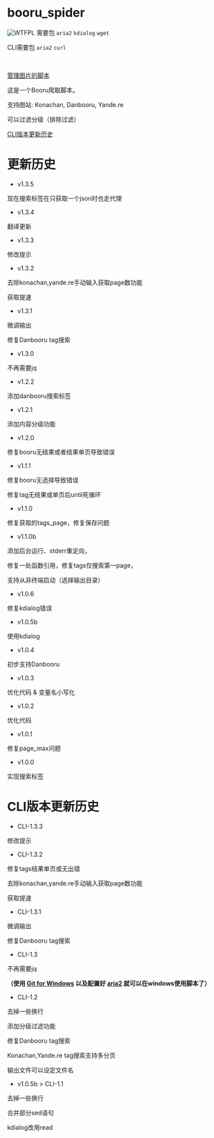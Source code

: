 # booru_spider
![WTFPL](http://www.wtfpl.net/wp-content/uploads/2012/12/wtfpl-badge-1.png)
需要包 `aria2` `kdialog` `wget`

CLI需要包 `aria2` `curl`

<br>

[管理图片的脚本](https://github.com/poly000/booru_spider/wiki/%E4%B8%80%E4%BA%9B%E8%84%9A%E6%9C%AC)

这是一个Booru爬取脚本。

支持图站: Konachan, Danbooru, Yande.re

可以过滤分级（排除过滤）

[CLI版本更新历史](#cli版本更新历史)

# 更新历史

* v1.3.5

 现在搜索标签在只获取一个json时也走代理

* v1.3.4

 翻译更新

* v1.3.3

 修改提示

* v1.3.2

 去除konachan,yande.re手动输入获取page数功能

 获取提速

* v1.3.1

 微调输出

 修复Danbooru tag搜索

* v1.3.0

 不再需要jq

* v1.2.2

 添加danbooru搜索标签

* v1.2.1

 添加内容分级功能

* v1.2.0

 修复booru无结果或者结果单页导致错误

* v1.1.1

 修复booru无选择导致错误

 修复tag无结果或单页后until死循环

* v1.1.0

 修复获取的tags_page，修复保存问题

* v1.1.0b

 添加后台运行、stderr重定向，

 修复一处函数引用，修复tags仅搜索第一page，

 支持从非终端启动（选择输出目录）

* v1.0.6

 修复kdialog错误

* v1.0.5b

使用kdialog

* v1.0.4

 初步支持Danbooru

* v1.0.3

 优化代码 & 变量名小写化

* v1.0.2

 优化代码

* v1.0.1

 修复page_max问题

* v1.0.0

 实现搜索标签

# CLI版本更新历史

* CLI-1.3.3

 修改提示

* CLI-1.3.2

 修复tags结果单页或无出错

 去除konachan,yande.re手动输入获取page数功能

 获取提速

* CLI-1.3.1

 微调输出

 修复Danbooru tag搜索

* CLI-1.3

 不再需要jq

 <b>（使用 [Git for Windows](https://git-scm.com/download/win) 以及配置好 [aria2](https://github.com/aria2/aria2/releases) 就可以在windows使用脚本了）</b>

* CLI-1.2

 去掉一些换行

 添加分级过滤功能

 修复Danbooru tag搜索

 Konachan,Yande.re tag搜索支持多分页

 输出文件可以设定文件名

* v1.0.5b > CLI-1.1

 去掉一些换行

 合并部分sed语句

 kdialog改用read
